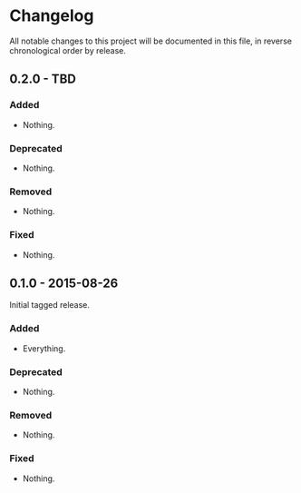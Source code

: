 # Changelog

All notable changes to this project will be documented in this file, in reverse chronological order by release.

## 0.2.0 - TBD

### Added

- Nothing.

### Deprecated

- Nothing.

### Removed

- Nothing.

### Fixed

- Nothing.

## 0.1.0 - 2015-08-26

Initial tagged release.

### Added

- Everything.

### Deprecated

- Nothing.

### Removed

- Nothing.

### Fixed

- Nothing.
